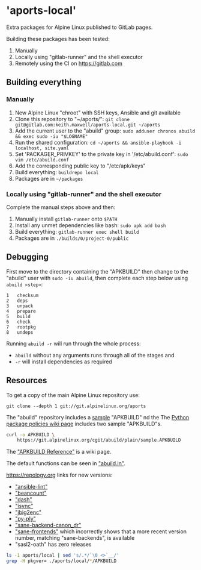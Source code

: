 # 'aports-local'

Extra packages for Alpine Linux published to GitLab pages.

Building these packages has been tested:

1. Manually
2. Locally using "gitlab-runner" and the shell executor
3. Remotely using the CI on <https://gitlab.com>

## Building everything

### Manually

1. New Alpine Linux "chroot" with SSH keys, Ansible and git available
1. Clone this repository to "~/aports/":
   `git clone git@gitlab.com:keith.maxwell/aports-local.git ~/aports`
1. Add the current user to the "abuild" group:
   `sudo adduser chronos abuild && exec sudo -iu "$LOGNAME"`
1. Run the shared configuration:
   `cd ~/aports && ansible-playbook -i localhost, site.yaml`
1. Set 'PACKAGER_PRIVKEY' to the private key in '/etc/abuild.conf':
   `sudo vim /etc/abuild.conf`
1. Add the corresponding public key to "/etc/apk/keys"
1. Build everything: `buildrepo local`
1. Packages are in `~/packages`

### Locally using "gitlab-runner" and the shell executor

Complete the manual steps above and then:

1. Manually install `gitlab-runner` onto `$PATH`
1. Install any unmet dependencies like bash: `sudo apk add bash`
1. Build everything: `gitlab-runner exec shell build`
1. Packages are in `./builds/0/project-0/public`

## Debugging

First move to the directory containing the "APKBUILD" then change to the
"abuild" user with `sudo -iu abuild`, then complete each step below using
`abuild <step>`:

```
1   checksum
2   deps
3   unpack
4   prepare
5   build
6   check
7   rootpkg
8   undeps
```

Running `abuild -r` will run through the whole process:

- `abuild` without any arguments runs through all of the stages and
- `-r` will install dependencies as required

## Resources

To get a copy of the main Alpine Linux repository use:

```
git clone --depth 1 git://git.alpinelinux.org/aports
```

The "abuild" repository includes a [sample] "APKBUILD" nd the The [Python
package policies wiki page] includes two sample "APKBUILD"s.

[sample]: https://wiki.alpinelinux.org/wiki/Python_package_policies
[python package policies wiki page]:
  https://wiki.alpinelinux.org/wiki/Python_package_policies

```sh
curl -o APKBUILD \
    https://git.alpinelinux.org/cgit/abuild/plain/sample.APKBUILD
```

The ["APKBUILD Reference"](https://wiki.alpinelinux.org/wiki/APKBUILD_Reference)
is a wiki page.

The default functions can be seen in
["abuild.in"](https://github.com/alpinelinux/abuild/blob/master/abuild.in).

<https://repology.org> links for new versions:

- ["ansible-lint"](https://repology.org/metapackage/ansible-lint/information)
- ["beancount"](https://repology.org/metapackage/beancount/information)
- ["dash"](https://repology.org/metapackage/dash/information)
- ["isync"](https://repology.org/metapackage/isync/information)
- ["jbig2enc"](https://repology.org/metapackage/jbig2enc/information)
- ["py-ply"](https://repology.org/metapackage/python:ply/information)
- ["sane-backend-canon_dr"](https://repology.org/metapackage/sane-backends/information)
- ["sane-frontends"](https://repology.org/metapackage/sane-frontends/information)
  which incorrectly shows that a more recent version number, matching
  "sane-backends", is available
- "sasl2-oath" has zero releases

```sh
ls -1 aports/local | sed 's/.*/`\0 <>`__/'
grep -H pkgver= ./aports/local/*/APKBUILD
```
